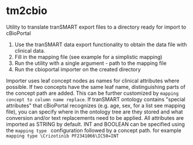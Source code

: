 tm2cbio
=======

Utility to translate tranSMART export files to a directory ready for import to cBioPortal

1. Use the tranSMART data export functionality to obtain the data file with clinical data.
2. Fill in the mapping file (see example for a simplistic mapping)
3. Run the utility with a single argument - path to the mapping file
4. Run the cbioportal importer on the created directory

Importer uses leaf concept nodes as names for clinical attributes where possible. If two concepts have the same leaf name, distinguishing parts of the concept path are added. This can be further customized by `mapping concept to column name replace`.
If tranSMART ontology contains "special attributes" that cBioPortal recognizes (e.g. age, sex, for a list see mapping file), you can specify where in the ontology tree are they stored and what conversion and/or text replacements need to be applied.
All attributes are imported as STRING by default. INT and BOOLEAN can be specified using the `mapping type ` configuration followed by a concept path. for example
`mapping type \Crizotinib PF2341066\IC50=INT`
